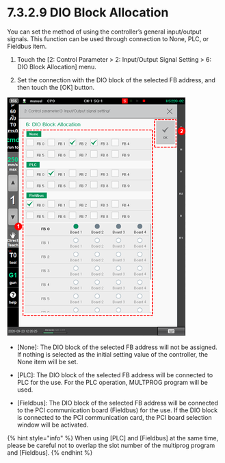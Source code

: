 # 7.3.2.9 DIO Block Allocation

You can set the method of using the controller’s general input/output signals. This function can be used through connection to None, PLC, or Fieldbus item.

1.	Touch the \[2: Control Parameter &gt; 2: Input/Output Signal Setting &gt; 6: DIO Block Allocation\] menu.

2.	Set the connection with the DIO block of the selected FB address, and then touch the \[OK\] button.

![](../../../.gitbook/assets/image%20%28426%29.png)



* \[None\]: The DIO block of the selected FB address will not be assigned. If nothing is selected as the initial setting value of the controller, the None item will be set.
* 
  \[PLC\]: The DIO block of the selected FB address will be connected to PLC for the use. For the PLC operation, MULTPROG program will be used.

* \[Fieldbus\]: The DIO block of the selected FB address will be connected to the PCI communication board \(Fieldbus\) for the use. If the DIO block is connected to the PCI communication card, the PCI board selection window will be activated.



{% hint style="info" %}
When using \[PLC\] and \[Fieldbus\] at the same time, please be careful not to overlap the slot number of the multiprog program and \[Fieldbus\].
{% endhint %}




